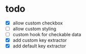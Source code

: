 # todo

- [x] allow custom checkbox
- [ ] allow custom styling
- [ ] custom hook for checkable data
- [x] add custom key extractor
- [x] add default key extractor

